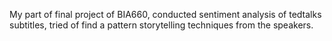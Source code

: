 My part of final project of BIA660, conducted sentiment analysis of tedtalks subtitles, tried of find a pattern storytelling techniques from the speakers. 
